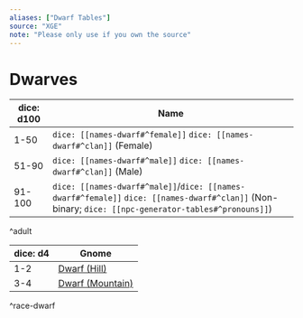 ```yaml
---
aliases: ["Dwarf Tables"]
source: "XGE"
note: "Please only use if you own the source"
---
```

# Dwarves

| dice: d100 | Name                                              | 
| ---------- | ----------------------------------------------------- |
| 1-50       | `dice: [[names-dwarf#^female]]` `dice: [[names-dwarf#^clan]]` (Female) |
| 51-90      | `dice: [[names-dwarf#^male]]` `dice: [[names-dwarf#^clan]]` (Male)   |
| 91-100     | `dice: [[names-dwarf#^male]]`/`dice: [[names-dwarf#^female]]` `dice: [[names-dwarf#^clan]]` (Non-binary; `dice: [[npc-generator-tables#^pronouns]]`) |
^adult

| dice: d4  | Gnome                                   |
| --------- | --------------------------------------- |
| 1-2       | [Dwarf (Hill)](races/dwarf-hill.md)                 |
| 3-4       | [Dwarf (Mountain)](races/dwarf-mountain.md)         |
^race-dwarf
